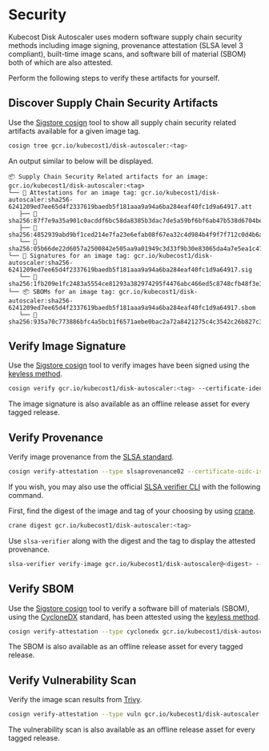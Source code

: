# Security

Kubecost Disk Autoscaler uses modern software supply chain security methods including image signing, provenance attestation (SLSA level 3 compliant), built-time image scans, and software bill of material (SBOM) both of which are also attested.

Perform the following steps to verify these artifacts for yourself.

## Discover Supply Chain Security Artifacts

Use the [Sigstore cosign](https://github.com/sigstore/cosign) tool to show all supply chain security related artifacts available for a given image tag.

```sh
cosign tree gcr.io/kubecost1/disk-autoscaler:<tag>
```

An output similar to below will be displayed.

```
📦 Supply Chain Security Related artifacts for an image: gcr.io/kubecost1/disk-autoscaler:<tag>
└── 💾 Attestations for an image tag: gcr.io/kubecost1/disk-autoscaler:sha256-6241209ed7ee65d4f2337619baedb5f181aaa9a94a6ba284eaf40fc1d9a64917.att
   ├── 🍒 sha256:87f7e9a35a901c0acddf6bc58da8385b3dac7de5a59bf6bf6ab47b538d6704be
   ├── 🍒 sha256:4852939abd9bf1ced214e7fa23e6efab08f67ea32c4d984b4f9f7f712c0d4b6a
   └── 🍒 sha256:05b66de22d6057a2500842e505aa9a01949c3d33f9b30e83065da4a7e5ea1c47
└── 🔐 Signatures for an image tag: gcr.io/kubecost1/disk-autoscaler:sha256-6241209ed7ee65d4f2337619baedb5f181aaa9a94a6ba284eaf40fc1d9a64917.sig
   └── 🍒 sha256:1fb209e1fc2483a5554ce81293a382974295f4476abc466ed5c8748cfb48f3e3
└── 📦 SBOMs for an image tag: gcr.io/kubecost1/disk-autoscaler:sha256-6241209ed7ee65d4f2337619baedb5f181aaa9a94a6ba284eaf40fc1d9a64917.sbom
   └── 🍒 sha256:935a70c773886bfc4a5bcb1f6571aebe0bac2a72a8421275c4c3542c26b827c3
```

## Verify Image Signature

Use the [Sigstore cosign](https://github.com/sigstore/cosign) tool to verify images have been signed using the [keyless method](https://docs.sigstore.dev/signing/overview/).

```sh
cosign verify gcr.io/kubecost1/disk-autoscaler:<tag> --certificate-identity-regexp="https://github.com/kubecost1/disk-autoscaler/.github/workflows/release.yaml@refs/tags/*" --certificate-oidc-issuer="https://token.actions.githubusercontent.com" | jq
```

The image signature is also available as an offline release asset for every tagged release.

## Verify Provenance

Verify image provenance from the [SLSA standard](https://slsa.dev/).

```sh
cosign verify-attestation --type slsaprovenance02 --certificate-oidc-issuer https://token.actions.githubusercontent.com   --certificate-identity-regexp '^https://github.com/slsa-framework/slsa-github-generator/.github/workflows/generator_container_slsa3.yml@refs/tags/v[0-9]+.[0-9]+.[0-9]+$' gcr.io/kubecost1/disk-autoscaler:<tag> | jq .payload -r | base64 --decode | jq
```

If you wish, you may also use the official [SLSA verifier CLI](https://github.com/slsa-framework/slsa-verifier) with the following command.

First, find the digest of the image and tag of your choosing by using [crane](https://github.com/google/go-containerregistry/blob/main/cmd/crane/README.md).

```sh
crane digest gcr.io/kubecost1/disk-autoscaler:<tag>
```

Use `slsa-verifier` along with the digest and the tag to display the attested provenance.

```sh
slsa-verifier verify-image gcr.io/kubecost1/disk-autoscaler@<digest> --source-uri github.com/kubecost/disk-autoscaler --source-tag <tag> --print-provenance | jq
```

## Verify SBOM

Use the [Sigstore cosign](https://github.com/sigstore/cosign) tool to verify a software bill of materials (SBOM), using the [CycloneDX](https://cyclonedx.org/) standard, has been attested using the [keyless method](https://docs.sigstore.dev/signing/overview/).

```sh
cosign verify-attestation --type cyclonedx gcr.io/kubecost1/disk-autoscaler:<tag> --certificate-identity-regexp="https://github.com/kubecost1/disk-autoscaler/.github/workflows/release.yaml@refs/tags/*" --certificate-oidc-issuer="https://token.actions.githubusercontent.com" | jq .payload -r | base64 --decode | jq
```

The SBOM is also available as an offline release asset for every tagged release.

## Verify Vulnerability Scan

Verify the image scan results from [Trivy](https://github.com/aquasecurity/trivy).

```sh
cosign verify-attestation --type vuln gcr.io/kubecost1/disk-autoscaler:<tag> --certificate-identity-regexp="https://github.com/kubecost1/disk-autoscaler/.github/workflows/release.yaml@refs/tags/*" --certificate-oidc-issuer="https://token.actions.githubusercontent.com" | jq .payload -r | base64 --decode | jq
```

The vulnerability scan is also available as an offline release asset for every tagged release.
